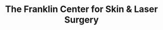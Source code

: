 ---
title: "The Franklin Center for Skin & Laser Surgery"
url: /franklin/the-franklin-center-for-skin-und-laser-surgery/
shop: Kosmetik
---